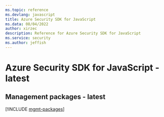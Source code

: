 ```yaml
---
ms.topic: reference
ms.devlang: javascript
title: Azure Security SDK for JavaScript
ms.data: 08/04/2022
author: xirzec
description: Reference for Azure Security SDK for JavaScript
ms.service: security
ms.author: jeffish
---
```

# Azure Security SDK for JavaScript - latest

## Management packages - latest
[!INCLUDE [mgmt-packages](security-mgmt-index.md)]